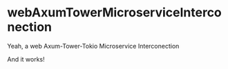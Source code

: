 # webAxumTowerMicroserviceInterconection
Yeah, a web Axum-Tower-Tokio Microservice Interconection


And it works!
